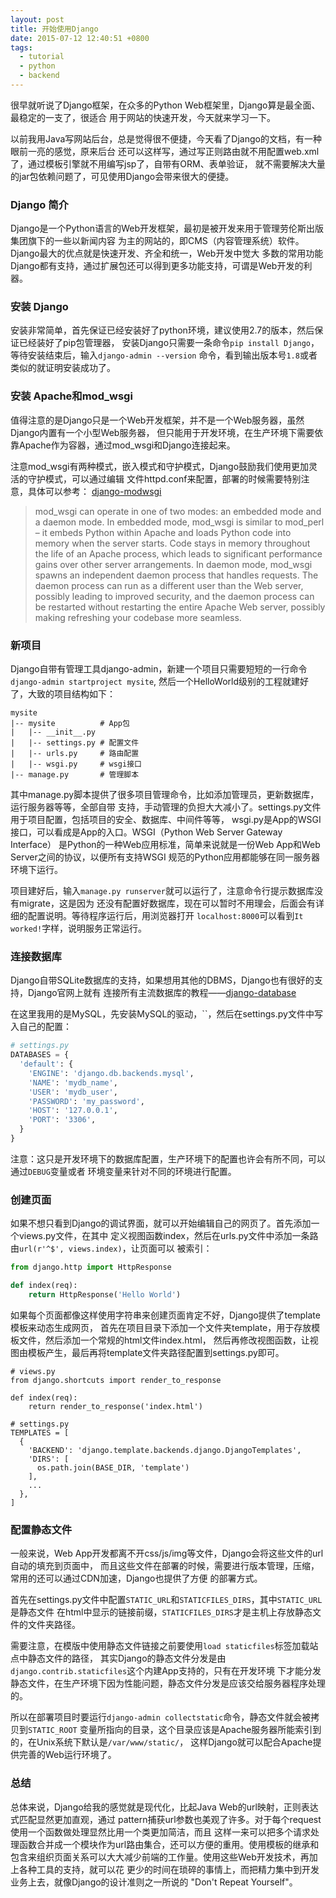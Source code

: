 ```yaml
---
layout: post
title: 开始使用Django
date: 2015-07-12 12:40:51 +0800
tags:
  - tutorial
  - python
  - backend
---
```


很早就听说了Django框架，在众多的Python Web框架里，Django算是最全面、最稳定的一支了，很适合
用于网站的快速开发，今天就来学习一下。

以前我用Java写网站后台，总是觉得很不便捷，今天看了Django的文档，有一种眼前一亮的感觉，原来后台
还可以这样写，通过写正则路由就不用配置web.xml了，通过模板引擎就不用编写jsp了，自带有ORM、表单验证，
就不需要解决大量的jar包依赖问题了，可见使用Django会带来很大的便捷。

### Django 简介
Django是一个Python语言的Web开发框架，最初是被开发来用于管理劳伦斯出版集团旗下的一些以新闻内容
为主的网站的，即CMS（内容管理系统）软件。Django最大的优点就是快速开发、齐全和统一，Web开发中觉大
多数的常用功能Django都有支持，通过扩展包还可以得到更多功能支持，可谓是Web开发的利器。

### 安装 Django
安装非常简单，首先保证已经安装好了python环境，建议使用2.7的版本，然后保证已经装好了pip包管理器，
安装Django只需要一条命令`pip install Django`，等待安装结束后，输入`django-admin --version`
命令，看到输出版本号`1.8`或者类似的就证明安装成功了。

### 安装 Apache和mod_wsgi
值得注意的是Django只是一个Web开发框架，并不是一个Web服务器，虽然Django内置有一个小型Web服务器，
但只能用于开发环境，在生产环境下需要依靠Apache作为容器，通过mod_wsgi和Django连接起来。

注意mod_wsgi有两种模式，嵌入模式和守护模式，Django鼓励我们使用更加灵活的守护模式，可以通过编辑
文件httpd.conf来配置，部署的时候需要特别注意，具体可以参考：
[django-modwsgi](https://docs.djangoproject.com/en/1.8/howto/deployment/wsgi/modwsgi/)

> mod_wsgi can operate in one of two modes: an embedded mode and a daemon mode.
> In embedded mode, mod_wsgi is similar to mod_perl – it embeds Python within
Apache and loads Python code into memory when the server starts.
> Code stays in memory throughout the life of an Apache process, which leads to
significant performance gains over other server arrangements.
> In daemon mode, mod_wsgi spawns an independent daemon process that handles
requests.
> The daemon process can run as a different user than the Web server, possibly
leading to improved security, and the daemon process can be restarted without
restarting the entire Apache Web server, possibly making refreshing your codebase
more seamless.

### 新项目
Django自带有管理工具django-admin，新建一个项目只需要短短的一行命令`django-admin startproject mysite`,
然后一个HelloWorld级别的工程就建好了，大致的项目结构如下：

```
mysite
|-- mysite          # App包
|   |-- __init__.py
|   |-- settings.py # 配置文件
|   |-- urls.py     # 路由配置
|   |-- wsgi.py     # wsgi接口
|-- manage.py       # 管理脚本
```

其中manage.py脚本提供了很多项目管理命令，比如添加管理员，更新数据库，运行服务器等等，全部自带
支持，手动管理的负担大大减小了。settings.py文件用于项目配置，包括项目的安全、数据库、中间件等等，
wsgi.py是App的WSGI接口，可以看成是App的入口。WSGI（Python Web Server Gateway Interface）
是Python的一种Web应用标准，简单来说就是一份Web App和Web Server之间的协议，以便所有支持WSGI
规范的Python应用都能够在同一服务器环境下运行。

项目建好后，输入`manage.py runserver`就可以运行了，注意命令行提示数据库没有migrate，这是因为
还没有配置好数据库，现在可以暂时不用理会，后面会有详细的配置说明。等待程序运行后，用浏览器打开
`localhost:8000`可以看到`It worked!`字样，说明服务正常运行。

### 连接数据库
Django自带SQLite数据库的支持，如果想用其他的DBMS，Django也有很好的支持，Django官网上就有
连接所有主流数据库的教程——[django-database](https://docs.djangoproject.com/en/1.8/ref/databases/)

在这里我用的是MySQL，先安装MySQL的驱动，``，然后在settings.py文件中写入自己的配置：

```python
# settings.py
DATABASES = {
  'default': {
    'ENGINE': 'django.db.backends.mysql',
    'NAME': 'mydb_name',
    'USER': 'mydb_user',
    'PASSWORD': 'my_password',
    'HOST': '127.0.0.1',
    'PORT': '3306',
  }
}
```

注意：这只是开发环境下的数据库配置，生产环境下的配置也许会有所不同，可以通过`DEBUG`变量或者
环境变量来针对不同的环境进行配置。

### 创建页面
如果不想只看到Django的调试界面，就可以开始编辑自己的网页了。首先添加一个views.py文件，在其中
定义视图函数index，然后在urls.py文件中添加一条路由`url(r'^$', views.index)`，让页面可以
被索引：

```python
from django.http import HttpResponse

def index(req):
    return HttpResponse('Hello World')
```

如果每个页面都像这样使用字符串来创建页面肯定不好，Django提供了template模板来动态生成网页，
首先在项目目录下添加一个文件夹template，用于存放模板文件，然后添加一个常规的html文件index.html，
然后再修改视图函数，让视图由模板产生，最后再将template文件夹路径配置到settings.py即可。

```
# views.py
from django.shortcuts import render_to_response

def index(req):
    return render_to_response('index.html')

# settings.py
TEMPLATES = [
  {
    'BACKEND': 'django.template.backends.django.DjangoTemplates',
    'DIRS': [
      os.path.join(BASE_DIR, 'template')
    ],
    ...
  },
]
```

### 配置静态文件
一般来说，Web App开发都离不开css/js/img等文件，Django会将这些文件的url自动的填充到页面中，
而且这些文件在部署的时候，需要进行版本管理，压缩，常用的还可以通过CDN加速，Django也提供了方便
的部署方式。

首先在settings.py文件中配置`STATIC_URL`和`STATICFILES_DIRS`，其中`STATIC_URL`是静态文件
在html中显示的链接前缀，`STATICFILES_DIRS`才是主机上存放静态文件的文件夹路径。

需要注意，在模版中使用静态文件链接之前要使用`load staticfiles`标签加载站点中静态文件的路径，
其实Django的静态文件分发是由`django.contrib.staticfiles`这个内建App支持的，只有在开发环境
下才能分发静态文件，在生产环境下因为性能问题，静态文件分发是应该交给服务器程序处理的。

所以在部署项目时要运行`django-admin collectstatic`命令，静态文件就会被拷贝到`STATIC_ROOT`
变量所指向的目录，这个目录应该是Apache服务器所能索引到的，在Unix系统下默认是`/var/www/static/`，
这样Django就可以配合Apache提供完善的Web运行环境了。

### 总结
总体来说，Django给我的感觉就是现代化，比起Java Web的url映射，正则表达式匹配显然更加直观，通过
pattern捕获url参数也美观了许多。对于每个request使用一个函数做处理显然比用一个类更加简洁，而且
这样一来可以把多个请求处理函数合并成一个模块作为url路由集合，还可以方便的重用。使用模板的继承和
包含来组织页面关系可以大大减少前端的工作量。使用这些Web开发技术，再加上各种工具的支持，就可以花
更少的时间在琐碎的事情上，而把精力集中到开发业务上去，就像Django的设计准则之一所说的
"Don't Repeat Yourself"。
